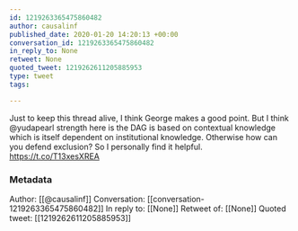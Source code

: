 ```yaml
---
id: 1219263365475860482
author: causalinf
published_date: 2020-01-20 14:20:13 +00:00
conversation_id: 1219263365475860482
in_reply_to: None
retweet: None
quoted_tweet: 1219262611205885953
type: tweet
tags:

---
```


Just to keep this thread alive, I think George makes a good point. But I think @yudapearl strength here is the DAG is based on contextual knowledge which is itself dependent on institutional knowledge. Otherwise how can you defend exclusion? So I personally find it helpful. https://t.co/T13xesXREA

### Metadata

Author: [[@causalinf]]
Conversation: [[conversation-1219263365475860482]]
In reply to: [[None]]
Retweet of: [[None]]
Quoted tweet: [[1219262611205885953]]
